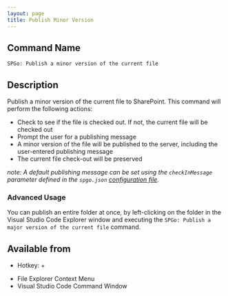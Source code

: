 ```yaml
---
layout: page
title: Publish Minor Version
---
```


## Command Name
`SPGo: Publish a minor version of the current file`

## Description
Publish a minor version of the current file to SharePoint. This command will perform the following actions:
- Check to see if the file is checked out. If not, the current file will be checked out
- Prompt the user for a publishing message
- A minor version of the file will be published to the server, including the user-entered publishing message
- The current file check-out will be preserved

_note: A default publishing message can be set using the `checkInMessage` parameter defined in the `spgo.json` [configuration file](/spgo/general/config-options)._

### Advanced Usage
You can publish an entire folder at once, by left-clicking on the folder in the Visual Studio Code Explorer window and executing the `SPGo: Publish a major version of the current file` command.

## Available from
* Hotkey: <alt>+<p>
* File Explorer Context Menu
* Visual Studio Code Command Window